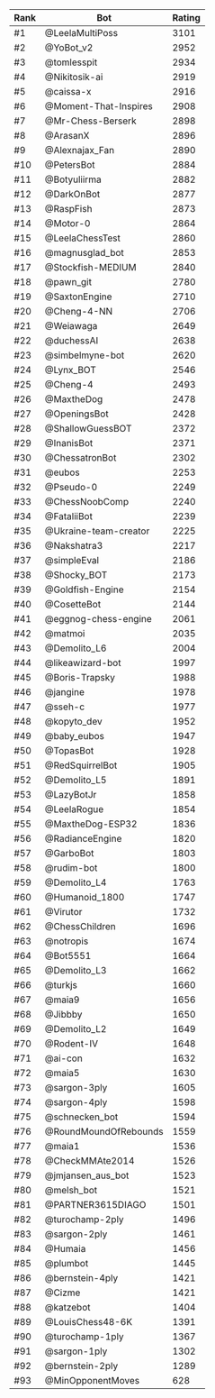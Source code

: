 Rank|Bot|Rating
---|---|---
#1|@LeelaMultiPoss|3101
#2|@YoBot_v2|2952
#3|@tomlesspit|2934
#4|@Nikitosik-ai|2919
#5|@caissa-x|2916
#6|@Moment-That-Inspires|2908
#7|@Mr-Chess-Berserk|2898
#8|@ArasanX|2896
#9|@Alexnajax_Fan|2890
#10|@PetersBot|2884
#11|@Botyuliirma|2882
#12|@DarkOnBot|2877
#13|@RaspFish|2873
#14|@Motor-0|2864
#15|@LeelaChessTest|2860
#16|@magnusglad_bot|2853
#17|@Stockfish-MEDIUM|2840
#18|@pawn_git|2780
#19|@SaxtonEngine|2710
#20|@Cheng-4-NN|2706
#21|@Weiawaga|2649
#22|@duchessAI|2638
#23|@simbelmyne-bot|2620
#24|@Lynx_BOT|2546
#25|@Cheng-4|2493
#26|@MaxtheDog|2478
#27|@OpeningsBot|2428
#28|@ShallowGuessBOT|2372
#29|@InanisBot|2371
#30|@ChessatronBot|2302
#31|@eubos|2253
#32|@Pseudo-0|2249
#33|@ChessNoobComp|2240
#34|@FataliiBot|2239
#35|@Ukraine-team-creator|2225
#36|@Nakshatra3|2217
#37|@simpleEval|2186
#38|@Shocky_BOT|2173
#39|@Goldfish-Engine|2154
#40|@CosetteBot|2144
#41|@eggnog-chess-engine|2061
#42|@matmoi|2035
#43|@Demolito_L6|2004
#44|@likeawizard-bot|1997
#45|@Boris-Trapsky|1988
#46|@jangine|1978
#47|@sseh-c|1977
#48|@kopyto_dev|1952
#49|@baby_eubos|1947
#50|@TopasBot|1928
#51|@RedSquirrelBot|1905
#52|@Demolito_L5|1891
#53|@LazyBotJr|1858
#54|@LeelaRogue|1854
#55|@MaxtheDog-ESP32|1836
#56|@RadianceEngine|1820
#57|@GarboBot|1803
#58|@rudim-bot|1800
#59|@Demolito_L4|1763
#60|@Humanoid_1800|1747
#61|@Virutor|1732
#62|@ChessChildren|1696
#63|@notropis|1674
#64|@Bot5551|1664
#65|@Demolito_L3|1662
#66|@turkjs|1660
#67|@maia9|1656
#68|@Jibbby|1650
#69|@Demolito_L2|1649
#70|@Rodent-IV|1648
#71|@ai-con|1632
#72|@maia5|1630
#73|@sargon-3ply|1605
#74|@sargon-4ply|1598
#75|@schnecken_bot|1594
#76|@RoundMoundOfRebounds|1559
#77|@maia1|1536
#78|@CheckMMAte2014|1526
#79|@jmjansen_aus_bot|1523
#80|@melsh_bot|1521
#81|@PARTNER3615DIAGO|1501
#82|@turochamp-2ply|1496
#83|@sargon-2ply|1461
#84|@Humaia|1456
#85|@plumbot|1445
#86|@bernstein-4ply|1421
#87|@Cizme|1421
#88|@katzebot|1404
#89|@LouisChess48-6K|1391
#90|@turochamp-1ply|1367
#91|@sargon-1ply|1302
#92|@bernstein-2ply|1289
#93|@MinOpponentMoves|628

